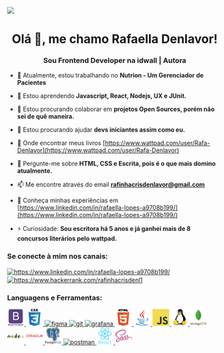 ![](https://images.pexels.com/photos/2653362/pexels-photo-2653362.jpeg?auto=compress&cs=tinysrgb&dpr=2&h=650&w=940)

<h1 align="center">Olá 👋, me chamo Rafaella Denlavor!</h1>
<h3 align="center">Sou Frontend Developer na idwall | Autora</h3>

- 🔭 Atualmente, estou trabalhando no **Nutrion - Um Gerenciador de Pacientes**

- 🌱 Estou aprendendo **Javascript, React, Nodejs, UX e JUnit.**

- 👯 Estou procurando colaborar em **projetos Open Sources, porém não sei de quê maneira.**

- 🤝 Estou procurando ajudar **devs iniciantes assim como eu.**

- 📝 Onde encontrar meus livros [https://www.wattpad.com/user/Rafa-Denlavor](https://www.wattpad.com/user/Rafa-Denlavor)

- 💬 Pergunte-me sobre **HTML, CSS e Escrita, pois é o que mais domino atualmente.**

- 📫 Me encontre através do email **rafinhacrisdenlavor@gmail.com**

- 📄 Conheça minhas experiências em [https://www.linkedin.com/in/rafaella-lopes-a9708b199/](https://www.linkedin.com/in/rafaella-lopes-a9708b199/)

- ⚡ Curiosidade: **Sou escritora há 5 anos e já ganhei mais de 8 concursos literários pelo wattpad.**

<h3 align="left">Se conecte à mim nos canais:</h3>
<p align="left">
<a href="https://linkedin.com/in/https://www.linkedin.com/in/rafaella-lopes-a9708b199/" target="blank"><img align="center" src="https://raw.githubusercontent.com/rahuldkjain/github-profile-readme-generator/neutral-icons/src/images/icons/Social/linked-in-alt.svg" alt="https://www.linkedin.com/in/rafaella-lopes-a9708b199/" height="30" width="40" /></a>
<a href="https://www.hackerrank.com/https://www.hackerrank.com/rafinhacrisdenl1" target="blank"><img align="center" src="https://raw.githubusercontent.com/rahuldkjain/github-profile-readme-generator/neutral-icons/src/images/icons/Social/hackerrank.svg" alt="https://www.hackerrank.com/rafinhacrisdenl1" height="30" width="40" /></a>
</p>

<h3 align="left">Languagens e Ferramentas: </h3>
<p align="left"> <a href="https://getbootstrap.com" target="_blank"> <img src="https://raw.githubusercontent.com/devicons/devicon/master/icons/bootstrap/bootstrap-plain-wordmark.svg" alt="bootstrap" width="40" height="40"/> </a> <a href="https://www.w3schools.com/css/" target="_blank"> <img src="https://raw.githubusercontent.com/devicons/devicon/master/icons/css3/css3-original-wordmark.svg" alt="css3" width="40" height="40"/> </a> <a href="https://www.figma.com/" target="_blank"> <img src="https://www.vectorlogo.zone/logos/figma/figma-icon.svg" alt="figma" width="40" height="40"/> </a> <a href="https://git-scm.com/" target="_blank"> <img src="https://www.vectorlogo.zone/logos/git-scm/git-scm-icon.svg" alt="git" width="40" height="40"/> </a> <a href="https://grafana.com" target="_blank"> <img src="https://www.vectorlogo.zone/logos/grafana/grafana-icon.svg" alt="grafana" width="40" height="40"/> </a> <a href="https://www.w3.org/html/" target="_blank"> <img src="https://raw.githubusercontent.com/devicons/devicon/master/icons/html5/html5-original-wordmark.svg" alt="html5" width="40" height="40"/> </a> <a href="https://www.java.com" target="_blank"> <img src="https://raw.githubusercontent.com/devicons/devicon/master/icons/java/java-original.svg" alt="java" width="40" height="40"/> </a> <a href="https://developer.mozilla.org/en-US/docs/Web/JavaScript" target="_blank"> <img src="https://raw.githubusercontent.com/devicons/devicon/master/icons/javascript/javascript-original.svg" alt="javascript" width="40" height="40"/> </a> <a href="https://www.linux.org/" target="_blank"> <img src="https://raw.githubusercontent.com/devicons/devicon/master/icons/linux/linux-original.svg" alt="linux" width="40" height="40"/> </a> <a href="https://www.mongodb.com/" target="_blank"> <img src="https://raw.githubusercontent.com/devicons/devicon/master/icons/mongodb/mongodb-original-wordmark.svg" alt="mongodb" width="40" height="40"/> </a> <a href="https://nodejs.org" target="_blank"> <img src="https://raw.githubusercontent.com/devicons/devicon/master/icons/nodejs/nodejs-original-wordmark.svg" alt="nodejs" width="40" height="40"/> </a> <a href="https://www.oracle.com/" target="_blank"> <img src="https://raw.githubusercontent.com/devicons/devicon/master/icons/oracle/oracle-original.svg" alt="oracle" width="40" height="40"/> </a> <a href="https://www.postgresql.org" target="_blank"> <img src="https://raw.githubusercontent.com/devicons/devicon/master/icons/postgresql/postgresql-original-wordmark.svg" alt="postgresql" width="40" height="40"/> </a> <a href="https://postman.com" target="_blank"> <img src="https://www.vectorlogo.zone/logos/getpostman/getpostman-icon.svg" alt="postman" width="40" height="40"/> </a> <a href="https://reactjs.org/" target="_blank"> <img src="https://raw.githubusercontent.com/devicons/devicon/master/icons/react/react-original-wordmark.svg" alt="react" width="40" height="40"/> </a> <a href="https://sass-lang.com" target="_blank"> <img src="https://raw.githubusercontent.com/devicons/devicon/master/icons/sass/sass-original.svg" alt="sass" width="40" height="40"/> </a> </p>
